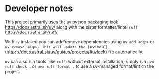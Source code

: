 # Developer notes

This project primarily uses the `uv` python packaging tool: https://docs.astral.sh/uv/ along with the sister formatter/linter `ruff` https://docs.astral.sh/ruff/

With `uv` installed you can add/remove dependencies using `uv add <dep>` or `uv remove <dep>.
This will update the [`uv.lock`](https://docs.astral.sh/uv/guides/projects/#uvlock) file automatically.

`uv` can also run tools (like `ruff`) without external installation, simply run `uvx ruff check .` or `uvx ruff format .` to use a uv-managed format/lint on the project.
